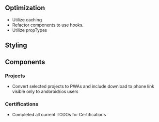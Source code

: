 ## Optimization
+ Utilize caching
+ Refactor components to use hooks.
+ Utilize propTypes

## Styling

## Components

### Projects
+ Convert selected projects to PWAs and include download to phone link visible only to andoroid/ios users

### Certifications
+ Completed all current TODOs for Certifications